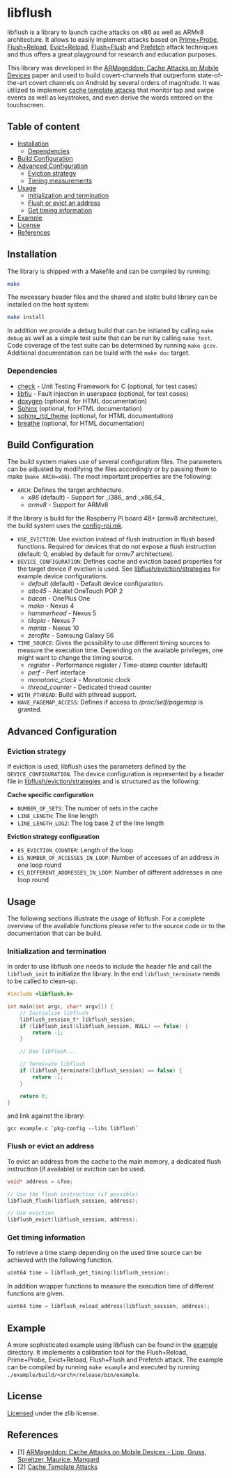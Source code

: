 # libflush

libflush is a library to launch cache attacks on x86 as well as ARMv8 architecture. It allows to easily implement attacks based on [Prime+Probe](https://eprint.iacr.org/2005/271.pdf), [Flush+Reload](https://eprint.iacr.org/2013/448.pdf), [Evict+Reload](https://www.usenix.org/system/files/conference/usenixsecurity15/sec15-paper-gruss.pdf), [Flush+Flush](http://arxiv.org/abs/1511.04594) and [Prefetch]() attack techniques and thus offers a great playground for research and education purposes.

This library was developed in the [ARMageddon: Cache Attacks on Mobile Devices](https://www.usenix.org/conference/usenixsecurity16/technical-sessions/presentation/lipp) paper and used to build covert-channels that outperform state-of-the-art covert channels on Android by several orders of magnitude. It was utilized to implement [cache template attacks](https://www.usenix.org/system/files/conference/usenixsecurity15/sec15-paper-gruss.pdf) that monitor tap and swipe events as well as keystrokes, and even derive the words entered on the touchscreen.

## Table of content

- [Installation](#installation)
    - [Dependencies](#dependencies)
- [Build Configuration](#build-configuration)
- [Advanced Configuration](#advanced-configuration)
    - [Eviction strategy](#eviction-strategy)
    - [Timing measurements](#timing-measurements)
- [Usage](#usage)
    - [Initialization and termination](#initialization)
    - [Flush or evict an address](#flush-or-evict-an-address)
    - [Get timing information](#timing-information)
- [Example](#example)
- [License](#license)
- [References](#references)

## Installation

The library is shipped with a Makefile and can be compiled by running:
```bash
make
```

The necessary header files and the shared and static build library can be installed on the host system:
```bash
make install
```

In addition we provide a debug build that can be initiated by calling `make debug` as well as a simple test suite that can be run by calling `make test`. Code coverage of the test suite can be determined by running `make gcov`. Additional documentation can be build with the `make doc` target.


### Dependencies

* [check](https://libcheck.github.io/check/) - Unit Testing Framework for C (optional, for test cases)
* [libfiu](https://blitiri.com.ar/p/libfiu/) - Fault injection in userspace (optional, for test cases)
* [doxygen](www.doxygen.org) (optional, for HTML documentation)
* [Sphinx](http://www.sphinx-doc.org) (optional, for HTML documentation)
* [sphinx\_rtd\_theme](https://github.com/snide/sphinx_rtd_theme) (optional, for HTML documentation)
* [breathe](https://github.com/michaeljones/breathe) (optional, for HTML documentation)

## Build Configuration

The build system makes use of several configuration files. The parameters can be adjusted by modifying the files accordingly or by passing them to make (`make ARCH=x86`). The most important properties are the following:

* `ARCH`: Defines the target architecture.
    * _x86_ (default) - Support for \_i386\_ and \_x86\_64_
    <!-- * _armv7_ - Support for ARMv7 -->
    * _armv8_ - Support for ARMv8

If the library is build for the Raspberry Pi board 4B+ (armv8 architecture), the build system uses the [config-rpi.mk](config-rpi.mk).

* `USE_EVICTION`: Use eviction instead of flush instruction in flush based functions. Required for devices that do not expose a flush instruction (default: 0, enabled by default for _armv7_ architecture).
* `DEVICE_CONFIGURATION`: Defines cache and eviction based properties for the target device if eviction is used. See [libflush/eviction/strategies](libflush/eviction/strategies) for example device configurations.
    * _default_ (default) - Default device configuration.
    * _alto45_ - Alcatel OneTouch POP 2
    * _bacon_ - OnePlus One
    * _mako_ - Nexus 4
    * _hammerhead_ - Nexus 5
    * _tilapia_ - Nexus 7
    * _manta_ - Nexus 10
    * _zeroflte_ - Samsung Galaxy S6
* `TIME_SOURCE`: Gives the possibility to use different timing sources to measure the
execution time. Depending on the available privileges, one might want to change
the timing source.
    * _register_ - Performance register / Time-stamp counter (default)
    * _perf_ - Perf interface
    * _monotonic_clock_ - Monotonic clock
    * _thread_counter_ - Dedicated thread counter
* `WITH_PTHREAD`: Build with pthread support.
* `HAVE_PAGEMAP_ACCESS`: Defines if access to _/proc/self/pagemap_ is granted.

## Advanced Configuration

### Eviction strategy
If eviction is used, libflush uses the parameters defined by the `DEVICE_CONFIGURATION`. The device configuration is represented by a header file in [libflush/eviction/strategies](libflush/eviction/strategies) and is structured as the following:

**Cache specific configuration**
* `NUMBER_OF_SETS`: The number of sets in the cache
* `LINE_LENGTH`: The line length
* `LINE_LENGTH_LOG2`: The log base 2 of the line length

**Eviction strategy configuration**
* `ES_EVICTION_COUNTER`: Length of the loop
* `ES_NUMBER_OF_ACCESSES_IN_LOOP`: Number of accesses of an address in one loop round
* `ES_DIFFERENT_ADDRESSES_IN_LOOP`: Number of different addresses in one loop round

## Usage
The following sections illustrate the usage of libflush. For a complete overview
of the available functions please refer to the source code or to the
documentation that can be build.

### Initialization and termination

In order to use libflush one needs to include the header file and call the `libflush_init` to initialize
the library. In the end `libflush_terminate` needs to be called to clean-up.
```c
#include <libflush.h>

int main(int argc, char* argv[]) {
    // Initialize libflush
    libflush_session_t* libflush_session;
    if (libflush_init(&libflush_session, NULL) == false) {
        return -1;
    }

    // Use libflush...

    // Terminate libflush
    if (libflush_terminate(libflush_session) == false) {
        return -1;
    }

    return 0;
}
```
and link against the library:
```
gcc example.c `pkg-config --libs libflush`
```

### Flush or evict an address

To evict an address from the cache to the main memory, a dedicated flush
instruction (if available) or eviction can be used.

```c
void* address = &foo;

// Use the flush instruction (if possible)
libflush_flush(libflush_session, address);

// Use eviction
libflush_evict(libflush_session, address);
```

### Get timing information

To retrieve a time stamp depending on the used time source can be achieved with
the following function.

```c
uint64 time = libflush_get_timing(libflush_session);
```

In addition wrapper functions to measure the
execution time of different functions are given.

```c
uint64 time = libflush_reload_address(libflush_session, address);
```

## Example

A more sophisticated example using libflush can be found in the [example](example) directory. It implements
a calibration tool for the Flush+Reload, Prime+Probe, Evict+Reload, Flush+Flush and Prefetch attack. The example
can be compiled by running `make example` and executed by running `./example/build/<arch>/release/bin/example`.

## License

[Licensed](LICENSE) under the zlib license.

## References

* [1] [ARMageddon: Cache Attacks on Mobile Devices - Lipp, Gruss, Spreitzer, Maurice, Mangard](https://www.usenix.org/conference/usenixsecurity16/technical-sessions/presentation/lipp)
* [2] [Cache Template Attacks](https://www.usenix.org/system/files/conference/usenixsecurity15/sec15-paper-gruss.pdf)